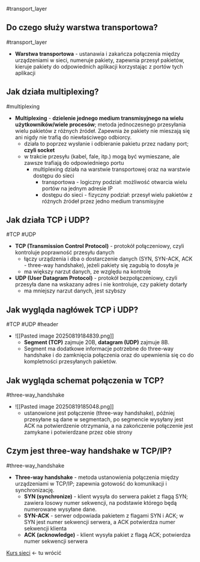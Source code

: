 #transport_layer

## Do czego służy warstwa transportowa?
#transport_layer 
- **Warstwa transportowa** - ustanawia i zakańcza połączenia między urządzeniami w sieci, numeruje pakiety, zapewnia przesył pakietów, kieruje pakiety do odpowiednich aplikacji korzystając z portów tych aplikacji

## Jak działa multiplexing?
#multiplexing
- **Multiplexing** - **dzielenie jednego medium transmisyjnego na wielu użytkowników/wiele procesów**; metoda jednoczesnego przesyłania wielu pakietów z różnych źródeł. Zapewnia że pakiety nie mieszają się ani nigdy nie trafią do niewłaściwego odbiorcy.
	- działa to poprzez wysłanie i odbieranie pakietu przez nadany port; **czyli socket**
	- w trakcie przesyłu (kabel, fale, itp.) mogą być wymieszane, ale zawsze trafiają do odpowiedniego portu
		- multiplexing działa na warstwie transportowej oraz na warstwie dostępu do sieci
			- transportowa - logiczny podział: możliwość otwarcia wielu portów na jednym adresie IP
			- dostępu do sieci - fizyczny podział: przesył wielu pakietów z różnych źródeł przez jedno medium transmisyjne

## Jak działa TCP i UDP?
#TCP #UDP 
- **TCP (Transmission Control Protocol)** - protokół połączeniowy, czyli kontroluje poprawność przesyłu danych
	- łączy urządzenia i dba o dostarczenie danych (SYN, SYN-ACK, ACK - three-way handshake), jeżeli pakiety się zagubią to dosyła je
	- ma większy narzut danych, ze względu na kontrolę
- **UDP (User Datagram Protocol)** - protokół bezpołączeniowy, czyli przesyła dane na wskazany adres i nie kontroluje, czy pakiety dotarły
	- ma mniejszy narzut danych, jest szybszy

## Jak wygląda nagłówek TCP i UDP?
#TCP #UDP #header 
- ![[Pasted image 20250819184839.png]]
	- **Segment (TCP)** zajmuje 20B, **datagram (UDP)** zajmuje 8B.
	- Segment ma dodatkowe informacje potrzebne do three-way handshake i do zamknięcia połączenia oraz do upewnienia się co do kompletności przesyłanych pakietów.

## Jak wygląda schemat połączenia w TCP?
#three-way_handshake 
- ![[Pasted image 20250819185048.png]]
	- ustanowione jest połączenie (three-way handshake), później przesyłane są dane w segmentach, po segmencie wysyłany jest ACK na potwierdzenie otrzymania, a na zakończenie połączenie jest zamykane i potwierdzane przez obie strony

## Czym jest three-way handshake w TCP/IP?
#three-way_handshake
- **Three-way handshake** - metoda ustanowienia połączenia między urządzeniami w TCP/IP; zapewnia gotowość do komunikacji i synchronizację.
	- **SYN (synchronize)** - klient wysyła do serwera pakiet z flagą SYN; zawiera losowy numer sekwencji, na podstawie którego będą numerowane wysyłane dane.
	- **SYN-ACK** - serwer odpowiada pakietem z flagami SYN i ACK; w SYN jest numer sekwencji serwera, a ACK potwierdza numer sekwencji klienta
	- **ACK (acknowledge)** - klient wysyła pakiet z flagą ACK; potwierdza numer sekwencji serwera









[Kurs sieci](https://www.youtube.com/watch?v=HpjFsjjFIdE&list=PLpUS2q-4L9xx9P1SzadLKXGEY30yhVqYu&index=8) <- tu wrócić